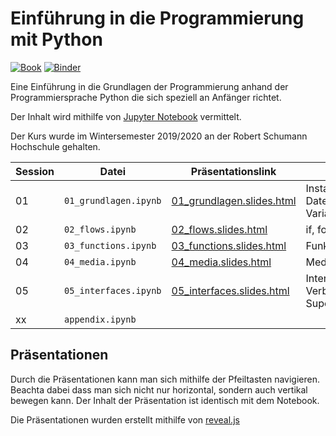 # Einführung in die Programmierung mit Python

[![Book](https://github.com/capital-G/programmierkurs/actions/workflows/deploy.yml/badge.svg)](https://github.com/capital-G/programmierkurs/actions/workflows/deploy.yml) [![Binder](https://mybinder.org/badge_logo.svg)](https://mybinder.org/v2/gh/capital-G/programmierkurs/master?urlpath=lab)

Eine Einführung in die Grundlagen der Programmierung anhand der Programmiersprache Python die sich speziell an Anfänger richtet.

Der Inhalt wird mithilfe von [Jupyter Notebook](https://jupyter.org/) vermittelt.

Der Kurs wurde im Wintersemester 2019/2020 an der Robert Schumann Hochschule gehalten.

Session | Datei | Präsentationslink | Topics
--- | --- | --- | ---
01 | `01_grundlagen.ipynb` | [01_grundlagen.slides.html](https://capital-g.github.io/programmierkurs/01_grundlagen.slides.html#/) | Installation, Datentypen, Variablen
02 | `02_flows.ipynb` | [02_flows.slides.html](https://capital-g.github.io/programmierkurs/02_flows.slides.html#/) |  if, for, Funktionen
03 | `03_functions.ipynb` | [03_functions.slides.html](https://capital-g.github.io/programmierkurs/03_functions.slides.html#/) | Funktionen
04 | `04_media.ipynb` | [04_media.slides.html](https://capital-g.github.io/programmierkurs/04_media.slides.html#/) | Medienbearbeitung
05 | `05_interfaces.ipynb` | [05_interfaces.slides.html](https://capital-g.github.io/programmierkurs/05_interfaces.slides.html#/) | Internet, Verbindung zu Supercollider
xx | `appendix.ipynb` | |

## Präsentationen

Durch die Präsentationen kann man sich mithilfe der Pfeiltasten navigieren.
Beachta dabei dass man sich nicht nur horizontal, sondern auch vertikal bewegen kann.
Der Inhalt der Präsentation ist identisch mit dem Notebook.

Die Präsentationen wurden erstellt mithilfe von [reveal.js](https://revealjs.com/#/)
